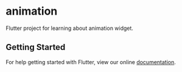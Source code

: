 # animation

Flutter project for learning about animation widget.

## Getting Started

For help getting started with Flutter, view our online
[documentation](https://flutter.io/).
